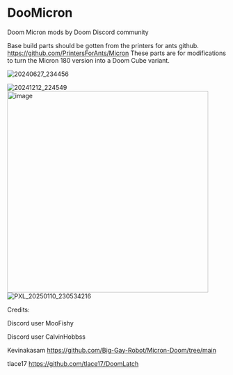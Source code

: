 # DooMicron
Doom Micron mods by Doom Discord community

Base build parts should be gotten from the printers for ants github. https://github.com/PrintersForAnts/Micron These parts are for modifications to turn the Micron 180 version into a Doom Cube variant.

![20240627_234456](https://github.com/user-attachments/assets/9fd026d2-ae39-457b-b47a-2e6af2551a9f)

![20241212_224549](https://github.com/user-attachments/assets/b5f28dbf-01e7-4b26-baa4-aae3cc64b6bb)
<img width="462" alt="image" src="https://github.com/user-attachments/assets/38ab4691-9331-4413-9904-7ca883e36228" />
![PXL_20250110_230534216](https://github.com/user-attachments/assets/81b5d5f0-10ee-4568-beff-0f6b73ddd05b)


Credits:

Discord user MooFishy

Discord user CalvinHobbss

Kevinakasam https://github.com/Big-Gay-Robot/Micron-Doom/tree/main

tlace17 https://github.com/tlace17/DoomLatch
